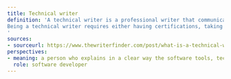 ```yaml
---
title: Technical writer
definition: 'A technical writer is a professional writer that communicates complex information. They break down complex technical products into easy-to-comprehend guides that help the end-user understand how to use the products and services. They create software documentation, user/instructions manuals, product descriptions, tutorials, quick reference guides, memos and journal articles
Being a technical writer requires either having certifications, taking technical writing courses, having a background in software development or a related technical field.
'
sources:
- sourceurl: https://www.thewriterfinder.com/post/what-is-a-technical-writer
perspectives:
- meaning: a person who explains in a clear way the software tools, technologies and concepts I apply in software development  
  role: software developer
---
```

